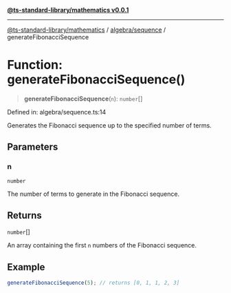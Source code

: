 [**@ts-standard-library/mathematics v0.0.1**](../../../README.md)

***

[@ts-standard-library/mathematics](../../../README.md) / [algebra/sequence](../README.md) / generateFibonacciSequence

# Function: generateFibonacciSequence()

> **generateFibonacciSequence**(`n`): `number`[]

Defined in: algebra/sequence.ts:14

Generates the Fibonacci sequence up to the specified number of terms.

## Parameters

### n

`number`

The number of terms to generate in the Fibonacci sequence.

## Returns

`number`[]

An array containing the first `n` numbers of the Fibonacci sequence.

## Example

```typescript
generateFibonacciSequence(5); // returns [0, 1, 1, 2, 3]
```
